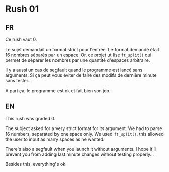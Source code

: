 # Rush 01
## FR
Ce rush vaut 0.

Le sujet demandait un format strict pour l'entrée. Le format demandé était 16 nombres séparés par un espace. Or, ce projet utilise  `ft_split()` qui permet de séparer les nombres par une quantité d'espaces arbitraire.

Il y a aussi un cas de segfault quand le programme est lancé sans arguments. Si ça peut vous éviter de faire des modifs de dernière minute sans tester...

A part ça, le programme est ok et fait bien son job.

## EN
This rush was graded 0.

The subject asked for a very strict format for its argument. We had to parse 16 numbers, separated by one space only. We used `ft_split()`, this allowed the user to input as many spaces as he wanted.

There's also a segfault when you launch it without arguments. I hope it'll prevent you from adding last minute changes without testing properly...

Besides this, everything's ok.
